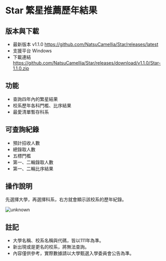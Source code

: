 # Star 繁星推薦歷年結果

## 版本與下載
* 最新版本 v1.1.0 https://github.com/NatsuCamellia/Star/releases/latest
* 支援平台 Windows
* 下載連結 https://github.com/NatsuCamellia/Star/releases/download/v1.1.0/Star-1.1.0.zip

## 功能
* 查詢四年內的繁星結果
* 校系歷年各科門檻、比序結果
* 最愛清單暫存科系

## 可查詢紀錄
* 預計招收人數
* 總錄取人數
* 五標門檻
* 第一、二輪錄取人數
* 第一、二輪比序結果

## 操作說明
先選擇大學，再選擇科系，右方就會顯示該校系的歷年紀錄。

![unknown](https://user-images.githubusercontent.com/66550218/162751482-28080937-9fff-488a-a3ef-99ef2a27a852.png)

## 註記
* 大學名稱、校系名稱與代碼，皆以111年為準。
* 新出現或是更名的校系，將無法查詢。
* 內容僅供參考，實際數據請以大學甄選入學委員會公告為準。
